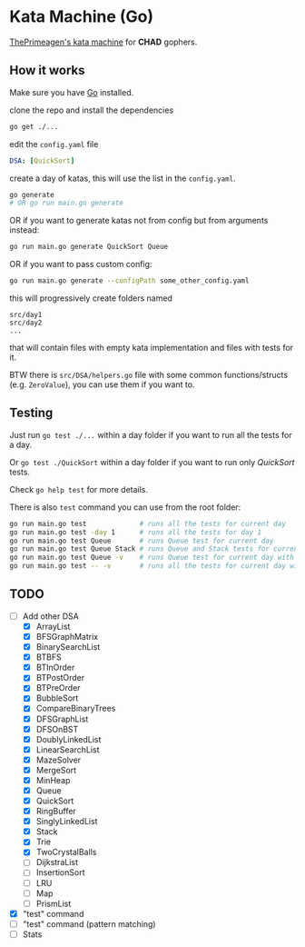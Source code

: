 # Kata Machine (Go)

[ThePrimeagen's kata machine](https://github.com/ThePrimeagen/kata-machine) for **CHAD** gophers.

## How it works

Make sure you have [Go](https://go.dev/doc/install) installed.

clone the repo and install the dependencies

```bash
go get ./...
```

edit the `config.yaml` file

```yaml
DSA: [QuickSort]
```

create a day of katas, this will use the list in the `config.yaml`.

```bash
go generate
# OR go run main.go generate
```

OR if you want to generate katas not from config but from arguments instead:

```bash
go run main.go generate QuickSort Queue
```

OR if you want to pass custom config:

```bash
go run main.go generate --configPath some_other_config.yaml
```

this will progressively create folders named

```
src/day1
src/day2
...
```

that will contain files with empty kata implementation and files with tests for it.

BTW there is `src/DSA/helpers.go` file with some common functions/structs (e.g. `ZeroValue`), you can use them if you want to.

## Testing

Just run `go test ./...` within a day folder if you want to run all the tests for a day.

Or `go test ./QuickSort` within a day folder if you want to run only _QuickSort_ tests.

Check `go help test` for more details.

There is also `test` command you can use from the root folder:

```bash
go run main.go test             # runs all the tests for current day
go run main.go test -day 1      # runs all the tests for day 1
go run main.go test Queue       # runs Queue test for current day
go run main.go test Queue Stack # runs Queue and Stack tests for current day
go run main.go test Queue -v    # runs Queue test for current day with verbose output
go run main.go test -- -v       # runs all the tests for current day with verbose output
```

## TODO

- [ ] Add other DSA
  - [x] ArrayList
  - [x] BFSGraphMatrix
  - [x] BinarySearchList
  - [x] BTBFS
  - [x] BTInOrder
  - [x] BTPostOrder
  - [x] BTPreOrder
  - [x] BubbleSort
  - [x] CompareBinaryTrees
  - [x] DFSGraphList
  - [x] DFSOnBST
  - [x] DoublyLinkedList
  - [x] LinearSearchList
  - [x] MazeSolver
  - [x] MergeSort
  - [x] MinHeap
  - [x] Queue
  - [x] QuickSort
  - [x] RingBuffer
  - [x] SinglyLinkedList
  - [x] Stack
  - [x] Trie
  - [x] TwoCrystalBalls
  - [ ] DijkstraList
  - [ ] InsertionSort
  - [ ] LRU
  - [ ] Map
  - [ ] PrismList
- [x] "test" command
- [ ] "test" command (pattern matching)
- [ ] Stats
